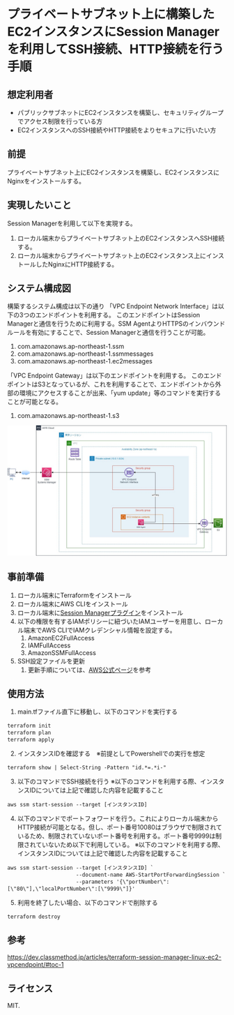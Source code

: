 # プライベートサブネット上に構築したEC2インスタンスにSession Managerを利用してSSH接続、HTTP接続を行う手順

## 想定利用者
- パブリックサブネットにEC2インスタンスを構築し、セキュリティグループでアクセス制限を行っている方
- EC2インスタンスへのSSH接続やHTTP接続をよりセキュアに行いたい方

## 前提
プライベートサブネット上にEC2インスタンスを構築し、EC2インスタンスにNginxをインストールする。

## 実現したいこと
Session Managerを利用して以下を実現する。
1. ローカル端末からプライベートサブネット上のEC2インスタンスへSSH接続する。
2. ローカル端末からプライベートサブネット上のEC2インスタンス上にインストールしたNginxにHTTP接続する。

## システム構成図
構築するシステム構成は以下の通り
「VPC Endpoint Network Interface」は以下の3つのエンドポイントを利用する。
このエンドポイントはSession Managerと通信を行うために利用する。SSM AgentよりHTTPSのインバウンドルールを有効にすることで、Session Managerと通信を行うことが可能。
1. com.amazonaws.ap-northeast-1.ssm
2. com.amazonaws.ap-northeast-1.ssmmessages
3. com.amazonaws.ap-northeast-1.ec2messages

「VPC Endpoint Gateway」は以下のエンドポイントを利用する。
このエンドポイントはS3となっているが、これを利用することで、エンドポイントから外部の環境にアクセスすることが出来、「yum update」等のコマンドを実行することが可能となる。
1. com.amazonaws.ap-northeast-1.s3

<img src="./img/sec_dev_ec2.jpg" alt="AWSシステム構成" title="AWSシステム構成">

## 事前準備
1. ローカル端末にTerraformをインストール
2. ローカル端末にAWS CLIをインストール
3. ローカル端末に[Session Managerプラグイン](https://docs.aws.amazon.com/systems-manager/latest/userguide/session-manager-troubleshooting.html#plugin-not-found
)をインストール
4. 以下の権限を有するIAMポリシーに紐づいたIAMユーザーを用意し、ローカル端末でAWS CLIでIAMクレデンシャル情報を設定する。
   1. AmazonEC2FullAccess
   2. IAMFullAccess
   3. AmazonSSMFullAccess
5. SSH設定ファイルを更新
   1. 更新手順については、[AWS公式ページ](https://docs.aws.amazon.com/ja_jp/systems-manager/latest/userguide/session-manager-getting-started-enable-ssh-connections.html)を参考

## 使用方法
1. main.tfファイル直下に移動し、以下のコマンドを実行する
```
terraform init
terraform plan
terraform apply
```
2. インスタンスIDを確認する　※前提としてPowershellでの実行を想定
```
terraform show | Select-String -Pattern "id.*=.*i-" 
```

3. 以下のコマンドでSSH接続を行う
※以下のコマンドを利用する際、インスタンスIDについては上記で確認した内容を記載すること
```
aws ssm start-session --target [インスタンスID]　
```

4. 以下のコマンドでポートフォワードを行う。これによりローカル端末からHTTP接続が可能となる。但し、ポート番号10080はブラウザで制限されているため、制限されていないポート番号を利用する。ポート番号9999は制限されていないため以下で利用している。
※以下のコマンドを利用する際、インスタンスIDについては上記で確認した内容を記載すること
```
aws ssm start-session --target [インスタンスID] `
                      --document-name AWS-StartPortForwardingSession `
                      --parameters '{\"portNumber\":[\"80\"],\"localPortNumber\":[\"9999\"]}'
```

5. 利用を終了したい場合、以下のコマンドで削除する
```
terraform destroy
```

## 参考
https://dev.classmethod.jp/articles/terraform-session-manager-linux-ec2-vpcendpoint/#toc-1

## ライセンス
MIT.
